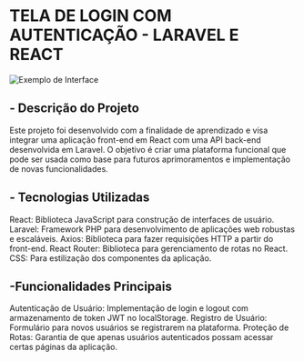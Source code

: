  # TELA DE LOGIN COM AUTENTICAÇÃO - LARAVEL E REACT

 ![Exemplo de Interface](assets/imgProject/img1.jpeg)

## - Descrição do Projeto
  
Este projeto foi desenvolvido com a finalidade de aprendizado e visa integrar uma aplicação front-end em React com uma API back-end desenvolvida em Laravel. O objetivo é criar uma plataforma funcional que pode ser usada como base para futuros aprimoramentos e implementação de novas funcionalidades.

## - Tecnologias Utilizadas
  
React: Biblioteca JavaScript para construção de interfaces de usuário.
Laravel: Framework PHP para desenvolvimento de aplicações web robustas e escaláveis.
Axios: Biblioteca para fazer requisições HTTP a partir do front-end.
React Router: Biblioteca para gerenciamento de rotas no React.
CSS: Para estilização dos componentes da aplicação.

## -Funcionalidades Principais

Autenticação de Usuário: Implementação de login e logout com armazenamento de token JWT no localStorage.
Registro de Usuário: Formulário para novos usuários se registrarem na plataforma.
Proteção de Rotas: Garantia de que apenas usuários autenticados possam acessar certas páginas da aplicação.
